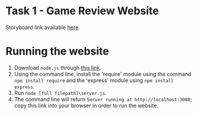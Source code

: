 # Task 1 - Game Review Website 
Storyboard link available [here](https://www.figma.com/design/uQ2JnGr9XZXFZzvTu6tivo/errm-what-the-software?node-id=0-1&node-type=canvas&t=GjsXLj45NbczPVXD-0).

# Running the website

1. Download `node.js` through [this link](https://nodejs.org/en/download/package-manager).
2. Using the command line, install the 'require' module using the command `npm install require` and the 'express' module using `npm install express`.
3. Run `node [full filepath]\server.js`.
4. The command line will return `Server running at http://localhost:3000`; copy this link into your browser in order to run the website.
